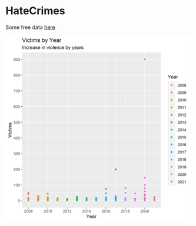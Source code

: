# HateCrimes

Some free data [here](https://raw.githubusercontent.com/NicJC/HateCrimes/main/hate_crime.csv)

![](https://github.com/NicJC/HateCrimes/blob/main/images/Victims%20by%20Year.png)

